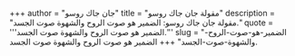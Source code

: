 +++
author = "جان جاك روسو"
title = "مقولة جان جاك روسو"
description = "مقولة جان جاك روسو: الضمير هو صوت الروح والشهوة صوت الجسد."
quote = '''الضمير هو صوت الروح والشهوة صوت الجسد.'''
slug = "الضمير-هو-صوت-الروح-والشهوة-صوت-الجسد"
+++
الضمير هو صوت الروح والشهوة صوت الجسد.

